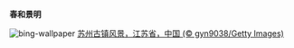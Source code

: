 
**春和景明**

![bing-wallpaper](https://www.bing.com/th?id=OHR.QingMingY25_ZH-CN9818431198_1920x1080.jpg)
[苏州古镇风景，江苏省，中国 (© gyn9038/Getty Images)](https://www.bing.com/search?q=%E6%B8%85%E6%98%8E%E8%8A%82&amp;form=hpcapt&amp;mkt=zh-cn)
  